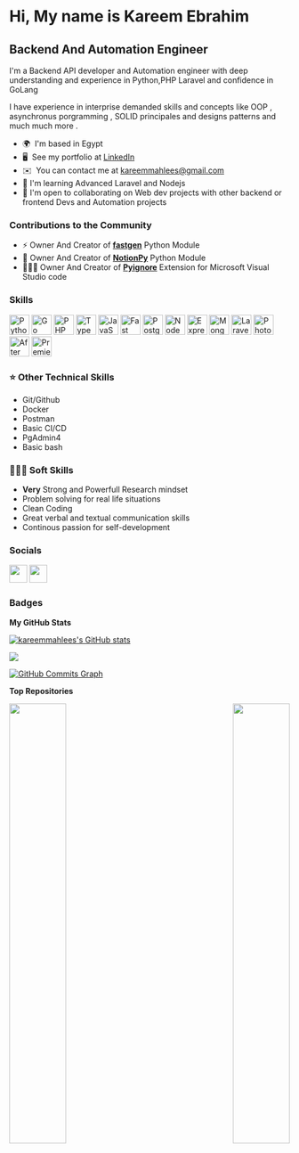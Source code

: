 # Hi, My name is Kareem Ebrahim

## Backend And Automation Engineer

I'm a Backend API developer and Automation engineer with deep understanding and experience in Python,PHP Laravel and confidence in GoLang

I have experience in interprise demanded skills and concepts like OOP , asynchronus porgramming , SOLID principales and designs patterns and much much more .

- 🌍  I'm based in Egypt
- 🖥️  See my portfolio at [LinkedIn](http://www.linkedin.com/in/kareem-mahlees-a82375234/)
- ✉️  You can contact me at [kareemmahlees@gmail.com](mailto:kareemmahlees@gmail.com)
- 🧠 I'm learning Advanced Laravel and Nodejs
- 🤝 I'm open to collaborating on Web dev projects with other backend or frontend Devs and Automation projects

### Contributions to the Community

- ⚡ Owner And Creator of [**fastgen**](https://pypi.org/project/fastgen/) Python Module
- 💫 Owner And Creator of [**NotionPy**](https://pypi.org/project/auto-py-notion/) Python Module
- 👨🏻‍💻 Owner And Creator of [**Pyignore**](https://marketplace.visualstudio.com/items?itemName=KareemEbrahim.pyignore) Extension for Microsoft Visual Studio code

### Skills

<p align="left">
<a href="https://www.python.org/" target="_blank" rel="noreferrer"><img src="https://raw.githubusercontent.com/danielcranney/readme-generator/main/public/icons/skills/python-colored.svg" width="36" height="36" alt="Python" /></a>
<a href="https://go.dev/doc/" target="_blank" rel="noreferrer"><img src="https://raw.githubusercontent.com/danielcranney/readme-generator/main/public/icons/skills/go-colored.svg" width="36" height="36" alt="Go" /></a>
<a href="https://www.php.net/" target="_blank" rel="noreferrer"><img src="https://raw.githubusercontent.com/danielcranney/readme-generator/main/public/icons/skills/php-colored.svg" width="36" height="36" alt="PHP" /></a>
<a href="https://www.typescriptlang.org/" target="_blank" rel="noreferrer"><img src="https://raw.githubusercontent.com/danielcranney/readme-generator/main/public/icons/skills/typescript-colored.svg" width="36" height="36" alt="TypeScript" /></a>
<a href="https://developer.mozilla.org/en-US/docs/Web/JavaScript" target="_blank" rel="noreferrer"><img src="https://raw.githubusercontent.com/danielcranney/readme-generator/main/public/icons/skills/javascript-colored.svg" width="36" height="36" alt="JavaScript" /></a>
<a href="https://fastapi.tiangolo.com/" target="_blank" rel="noreferrer"><img src="https://raw.githubusercontent.com/danielcranney/readme-generator/main/public/icons/skills/fastapi-colored.svg" width="36" height="36" alt="Fast API" /></a>
<a href="https://www.postgresql.org/" target="_blank" rel="noreferrer"><img src="https://raw.githubusercontent.com/danielcranney/readme-generator/main/public/icons/skills/postgresql-colored.svg" width="36" height="36" alt="PostgreSQL" /></a>
<a href="https://nodejs.org/en/" target="_blank" rel="noreferrer"><img src="https://raw.githubusercontent.com/danielcranney/readme-generator/main/public/icons/skills/nodejs-colored.svg" width="36" height="36" alt="NodeJS" /></a>
<a href="https://expressjs.com/" target="_blank" rel="noreferrer"><img src="https://raw.githubusercontent.com/danielcranney/readme-generator/main/public/icons/skills/express-colored-dark.svg" width="36" height="36" alt="Express" /></a>
<a href="https://www.mongodb.com/" target="_blank" rel="noreferrer"><img src="https://raw.githubusercontent.com/danielcranney/readme-generator/main/public/icons/skills/mongodb-colored.svg" width="36" height="36" alt="MongoDB" /></a>
<a href="https://laravel.com/" target="_blank" rel="noreferrer"><img src="https://raw.githubusercontent.com/danielcranney/readme-generator/main/public/icons/skills/laravel-colored.svg" width="36" height="36" alt="Laravel" /></a>
<a href="https://www.adobe.com/uk/products/photoshop.html" target="_blank" rel="noreferrer"><img src="https://raw.githubusercontent.com/danielcranney/readme-generator/main/public/icons/skills/photoshop-colored-dark.svg" width="36" height="36" alt="Photoshop" /></a>
<a href="https://www.adobe.com/uk/products/aftereffects.html" target="_blank" rel="noreferrer"><img src="https://raw.githubusercontent.com/danielcranney/readme-generator/main/public/icons/skills/aftereffects-colored-dark.svg" width="36" height="36" alt="After Effects" /></a>
<a href="https://www.adobe.com/uk/products/premiere.html" target="_blank" rel="noreferrer"><img src="https://raw.githubusercontent.com/danielcranney/readme-generator/main/public/icons/skills/premierepro-colored-dark.svg" width="36" height="36" alt="Premiere Pro" /></a>
</p>

<!-- ### Python Specific Skills

- **Backend Stack** :
  - FastAPI
  * Postgresql
  * SQLmodel
  * Alembic
  * Pytest
  * Authlib
  * JWT
- **Famous Libraries i have experience in** :
  - Requests
  - httpx
  - Selenium
  - Flet
  - Rich
  - moviepy
  - Openpyxl
  - docxtpl
  - pytube
  - pyautogui -->

### ⭐ Other Technical Skills

- Git/Github
- Docker
- Postman
- Basic CI/CD
- PgAdmin4
- Basic bash

### 👨🏻‍💻 Soft Skills

- **Very** Strong and Powerfull Research mindset
- Problem solving for real life situations
- Clean Coding
- Great verbal and textual communication skills
- Continous passion for self-development

### Socials

<p align="left"> <a href="https://www.github.com/kareemmahlees" target="_blank" rel="noreferrer"><img src="https://raw.githubusercontent.com/danielcranney/readme-generator/main/public/icons/socials/github-dark.svg" width="32" height="32" /></a> <a href="https://www.linkedin.com/in/kareem-mahlees" target="_blank" rel="noreferrer"><img src="https://raw.githubusercontent.com/danielcranney/readme-generator/main/public/icons/socials/linkedin.svg" width="32" height="32" /></a></p>

### Badges

<b>My GitHub Stats</b>

<a href="http://www.github.com/kareemmahlees"><img src="https://github-readme-stats.vercel.app/api?username=kareemmahlees&show_icons=true&hide=&count_private=true&title_color=0891b2&text_color=ffffff&icon_color=0891b2&bg_color=1c1917&hide_border=true&show_icons=true" alt="kareemmahlees's GitHub stats" /></a>

<a href="http://www.github.com/kareemmahlees"><img src="https://github-readme-streak-stats.herokuapp.com/?user=kareemmahlees&stroke=ffffff&background=1c1917&ring=0891b2&fire=0891b2&currStreakNum=ffffff&currStreakLabel=0891b2&sideNums=ffffff&sideLabels=ffffff&dates=ffffff&hide_border=true" /></a>

<a href="http://www.github.com/kareemmahlees"><img src="https://activity-graph.herokuapp.com/graph?username=kareemmahlees&bg_color=1c1917&color=ffffff&line=0891b2&point=ffffff&area_color=1c1917&area=true&hide_border=true&custom_title=GitHub%20Commits%20Graph" alt="GitHub Commits Graph" /></a>

<b>Top Repositories</b>

<div width="100%" align="center"><a href="https://github.com/kareemmahlees/fastgen" align="left"><img align="left" width="45%" src="https://github-readme-stats.vercel.app/api/pin/?username=kareemmahlees&repo=fastgen&title_color=0891b2&text_color=ffffff&icon_color=0891b2&bg_color=1c1917&hide_border=true&locale=en" /></a><a href="https://github.com/kareemmahlees/team-manager" align="right"><img align="right" width="45%" src="https://github-readme-stats.vercel.app/api/pin/?username=kareemmahlees&repo=team-manager&title_color=0891b2&text_color=ffffff&icon_color=0891b2&bg_color=1c1917&hide_border=true&locale=en" /></a></div><br /><br /><br /><br /><br /><br /><br />
